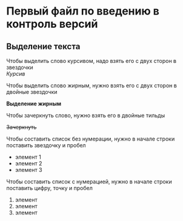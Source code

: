 # Первый файл по введению в контроль версий

## Выделение текста

Чтобы выделить слово курсивом, надо взять его с двух сторон в звездочки      
*Курсив*

Чтобы выделить слово жирным, нужно взять его с двух сторон в двойные звездочки

**Выделение жирным**

Чтобы зачеркнуть слово, нужно взять его в двойные тильды

~~Зачеркнуть~~ 

Чтобы составить список без нумерации, нужно в начале строки поставить звездочку и пробел

* элемент 1
* элемент 2
* элемент 3

Чтобы составить список с нумерацией, нужно в начале строки поставить цифру, точку и пробел

1. элемент
2. элемент
3. элемент
